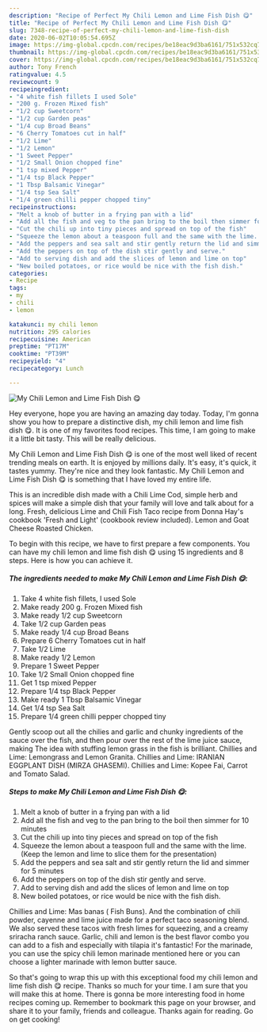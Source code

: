 ```yaml
---
description: "Recipe of Perfect My Chili Lemon and Lime Fish Dish 😋"
title: "Recipe of Perfect My Chili Lemon and Lime Fish Dish 😋"
slug: 7348-recipe-of-perfect-my-chili-lemon-and-lime-fish-dish
date: 2020-06-02T10:05:54.695Z
image: https://img-global.cpcdn.com/recipes/be18eac9d3ba6161/751x532cq70/my-chili-lemon-and-lime-fish-dish-😋-recipe-main-photo.jpg
thumbnail: https://img-global.cpcdn.com/recipes/be18eac9d3ba6161/751x532cq70/my-chili-lemon-and-lime-fish-dish-😋-recipe-main-photo.jpg
cover: https://img-global.cpcdn.com/recipes/be18eac9d3ba6161/751x532cq70/my-chili-lemon-and-lime-fish-dish-😋-recipe-main-photo.jpg
author: Tony French
ratingvalue: 4.5
reviewcount: 9
recipeingredient:
- "4 white fish fillets I used Sole"
- "200 g. Frozen Mixed fish"
- "1/2 cup Sweetcorn"
- "1/2 cup Garden peas"
- "1/4 cup Broad Beans"
- "6 Cherry Tomatoes cut in half"
- "1/2 Lime"
- "1/2 Lemon"
- "1 Sweet Pepper"
- "1/2 Small Onion chopped fine"
- "1 tsp mixed Pepper"
- "1/4 tsp Black Pepper"
- "1 Tbsp Balsamic Vinegar"
- "1/4 tsp Sea Salt"
- "1/4 green chilli pepper chopped tiny"
recipeinstructions:
- "Melt a knob of butter in a frying pan with a lid"
- "Add all the fish and veg to the pan bring to the boil then simmer for 10 minutes"
- "Cut the chili up into tiny pieces and spread on top of the fish"
- "Squeeze the lemon about a teaspoon full and the same with the lime. (Keep the lemon and lime to slice them for the presentation)"
- "Add the peppers and sea salt and stir gently return the lid and simmer for 5 minutes"
- "Add the peppers on top of the dish stir gently and serve."
- "Add to serving dish and add the slices of lemon and lime on top"
- "New boiled potatoes, or rice would be nice with the fish dish."
categories:
- Recipe
tags:
- my
- chili
- lemon

katakunci: my chili lemon 
nutrition: 295 calories
recipecuisine: American
preptime: "PT17M"
cooktime: "PT39M"
recipeyield: "4"
recipecategory: Lunch

---
```



![My Chili Lemon and Lime Fish Dish 😋](https://img-global.cpcdn.com/recipes/be18eac9d3ba6161/751x532cq70/my-chili-lemon-and-lime-fish-dish-😋-recipe-main-photo.jpg)

Hey everyone, hope you are having an amazing day today. Today, I'm gonna show you how to prepare a distinctive dish, my chili lemon and lime fish dish 😋. It is one of my favorites food recipes. This time, I am going to make it a little bit tasty. This will be really delicious.

My Chili Lemon and Lime Fish Dish 😋 is one of the most well liked of recent trending meals on earth. It is enjoyed by millions daily. It's easy, it's quick, it tastes yummy. They're nice and they look fantastic. My Chili Lemon and Lime Fish Dish 😋 is something that I have loved my entire life.

This is an incredible dish made with a Chili Lime Cod, simple herb and spices will make a simple dish that your family will love and talk about for a long. Fresh, delicious Lime and Chili Fish Taco recipe from Donna Hay&#39;s cookbook &#39;Fresh and Light&#39; (cookbook review included). Lemon and Goat Cheese Roasted Chicken.


To begin with this recipe, we have to first prepare a few components. You can have my chili lemon and lime fish dish 😋 using 15 ingredients and 8 steps. Here is how you can achieve it.

<!--inarticleads1-->

##### The ingredients needed to make My Chili Lemon and Lime Fish Dish 😋:

1. Take 4 white fish fillets, I used Sole
1. Make ready 200 g. Frozen Mixed fish
1. Make ready 1/2 cup Sweetcorn
1. Take 1/2 cup Garden peas
1. Make ready 1/4 cup Broad Beans
1. Prepare 6 Cherry Tomatoes cut in half
1. Take 1/2 Lime
1. Make ready 1/2 Lemon
1. Prepare 1 Sweet Pepper
1. Take 1/2 Small Onion chopped fine
1. Get 1 tsp mixed Pepper
1. Prepare 1/4 tsp Black Pepper
1. Make ready 1 Tbsp Balsamic Vinegar
1. Get 1/4 tsp Sea Salt
1. Prepare 1/4 green chilli pepper chopped tiny


Gently scoop out all the chilies and garlic and chunky ingredients of the sauce over the fish, and then pour over the rest of the lime juice sauce, making The idea with stuffing lemon grass in the fish is brilliant. Chillies and Lime: Lemongrass and Lemon Granita. Chillies and Lime: IRANIAN EGGPLANT DISH (MIRZA GHASEMI). Chillies and Lime: Kopee Fai, Carrot and Tomato Salad. 

<!--inarticleads2-->

##### Steps to make My Chili Lemon and Lime Fish Dish 😋:

1. Melt a knob of butter in a frying pan with a lid
1. Add all the fish and veg to the pan bring to the boil then simmer for 10 minutes
1. Cut the chili up into tiny pieces and spread on top of the fish
1. Squeeze the lemon about a teaspoon full and the same with the lime. (Keep the lemon and lime to slice them for the presentation)
1. Add the peppers and sea salt and stir gently return the lid and simmer for 5 minutes
1. Add the peppers on top of the dish stir gently and serve.
1. Add to serving dish and add the slices of lemon and lime on top
1. New boiled potatoes, or rice would be nice with the fish dish.


Chillies and Lime: Mas banas ( Fish Buns). And the combination of chili powder, cayenne and lime juice made for a perfect taco seasoning blend. We also served these tacos with fresh limes for squeezing, and a creamy sriracha ranch sauce. Garlic, chili and lemon is the best flavor combo you can add to a fish and especially with tilapia it&#39;s fantastic! For the marinade, you can use the spicy chili lemon marinade mentioned here or you can choose a lighter marinade with lemon butter sauce. 

So that's going to wrap this up with this exceptional food my chili lemon and lime fish dish 😋 recipe. Thanks so much for your time. I am sure that you will make this at home. There is gonna be more interesting food in home recipes coming up. Remember to bookmark this page on your browser, and share it to your family, friends and colleague. Thanks again for reading. Go on get cooking!
